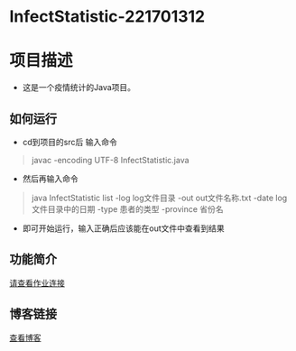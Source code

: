 # InfectStatistic-221701312  
# 项目描述
* 这是一个疫情统计的Java项目。
## 如何运行
* cd到项目的src后 输入命令
> javac -encoding UTF-8 InfectStatistic.java

* 然后再输入命令
> java InfectStatistic list -log log文件目录 -out out文件名称.txt -date log文件目录中的日期 -type 患者的类型 -province 省份名

* 即可开始运行，输入正确后应该能在out文件中查看到结果
## 功能简介
[请查看作业连接](https://edu.cnblogs.com/campus/fzu/2020SpringW/homework/10281)

## 博客链接
[查看博客](https://www.cnblogs.com/rachalblog/p/12301046.html)

